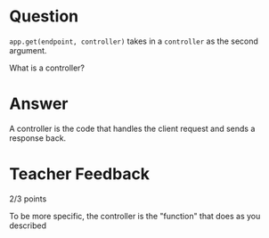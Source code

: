 # Question

`app.get(endpoint, controller)` takes in a `controller` as the second argument.

What is a controller?

# Answer
A controller is the code that handles the client request and sends a response back.
# Teacher Feedback

2/3 points

To be more specific, the controller is the "function" that does as you described